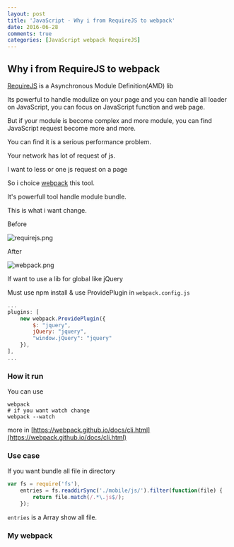 ```yaml
---
layout: post
title: 'JavaScript - Why i from RequireJS to webpack'
date: 2016-06-28
comments: true
categories: [JavaScript webpack RequireJS]
---
```

## Why i from RequireJS to webpack

[RequireJS](http://requirejs.org/) is a Asynchronous Module Definition(AMD) lib

Its powerful to handle modulize on your page and you can handle all loader on JavaScript, you can focus on JavaScript function and web page.

But if your module is become complex and more module, you can find JavaScript request become more and more.

You can find it is a serious performance problem.

Your network has lot of request of js.

I want to less or one js request on a page

So i choice [webpack](http://webpack.github.io/docs/) this tool.

It's powerfull tool handle module bundle.

This is what i want change.

Before

![requirejs.png](http://user-image.logdown.io/user/3170/blog/3202/post/745512/GJSJQZt7Si2hu2CVLE3g_requirejs.png)

After

![webpack.png](http://user-image.logdown.io/user/3170/blog/3202/post/745512/rVQY4FhgRO6ctsPQZwPP_webpack.png)

If want to use a lib for global like jQuery

Must use npm install & use ProvidePlugin in `webpack.config.js`

```javascript
...
plugins: [
    new webpack.ProvidePlugin({
        $: "jquery",
        jQuery: "jquery",
        "window.jQuery": "jquery"
    }),
],
...
```

### How it run

You can use

```
webpack
# if you want watch change
webpack --watch
```

more in [https://webpack.github.io/docs/cli.html](https://webpack.github.io/docs/cli.html)

### Use case

If you want bundle all file in directory

```javascript
var fs = require('fs'),
    entries = fs.readdirSync('./mobile/js/').filter(function(file) {
        return file.match(/.*\.js$/);
    });
```

`entries` is a Array show all file.

### My webpack

<script src="https://gist.github.com/tedshd/614ee6f36a6ec6b76ffb088482ef7ba8.js"></script>
